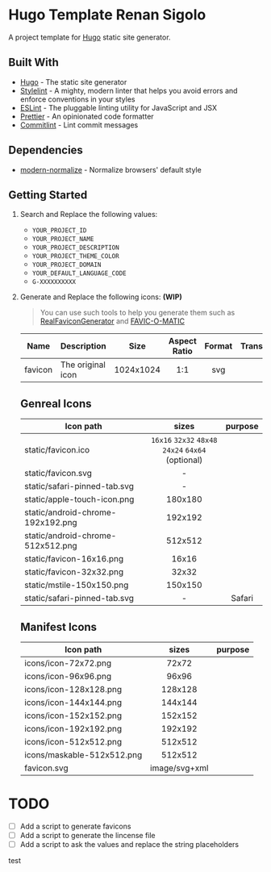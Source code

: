 # Hugo Template Renan Sigolo

A project template for [Hugo](https://gohugo.io/) static site generator.

## Built With

- [Hugo](https://gohugo.io/) - The static site generator
- [Stylelint](https://stylelint.io/) - A mighty, modern linter that helps you avoid errors and enforce conventions in your styles
- [ESLint](https://eslint.org/) - The pluggable linting utility for JavaScript and JSX
- [Prettier](https://prettier.io/) - An opinionated code formatter
- [Commitlint](https://commitlint.js.org/#/) - Lint commit messages

## Dependencies

- [modern-normalize](https://github.com/sindresorhus/modern-normalize.git) - Normalize browsers' default style

## Getting Started

1. Search and Replace the following values:

   - `YOUR_PROJECT_ID`
   - `YOUR_PROJECT_NAME`
   - `YOUR_PROJECT_DESCRIPTION`
   - `YOUR_PROJECT_THEME_COLOR`
   - `YOUR_PROJECT_DOMAIN`
   - `YOUR_DEFAULT_LANGUAGE_CODE`
   - `G-XXXXXXXXXX`

1. Generate and Replace the following icons: **(WIP)**

   > You can use such tools to help you generate them such as [RealFaviconGenerator](https://realfavicongenerator.net) and [FAVIC-O-MATIC](https://favicomatic.com)

   | Name    | Description       |   Size    | Aspect Ratio | Format | Transparency |
   | ------- | ----------------- | :-------: | :----------: | :----: | :----------: |
   | favicon | The original icon | 1024x1024 |     1:1      |  svg   |      ✅      |

   ## Genreal Icons

   | Icon path                         |                           sizes                           | purpose |
   | --------------------------------- | :-------------------------------------------------------: | :-----: |
   | static/favicon.ico                | `16x16` `32x32` `48x48` <br /> `24x24` `64x64` (optional) |         |
   | static/favicon.svg                |                             -                             |         |
   | static/safari-pinned-tab.svg      |                             -                             |         |
   | static/apple-touch-icon.png       |                          180x180                          |         |
   | static/android-chrome-192x192.png |                          192x192                          |         |
   | static/android-chrome-512x512.png |                          512x512                          |         |
   | static/favicon-16x16.png          |                           16x16                           |         |
   | static/favicon-32x32.png          |                           32x32                           |         |
   | static/mstile-150x150.png         |                          150x150                          |         |
   | static/safari-pinned-tab.svg      |                             -                             | Safari  |

   ## Manifest Icons

   | Icon path                  |     sizes     | purpose |
   | -------------------------- | :-----------: | :-----: |
   | icons/icon-72x72.png       |     72x72     |         |
   | icons/icon-96x96.png       |     96x96     |         |
   | icons/icon-128x128.png     |    128x128    |         |
   | icons/icon-144x144.png     |    144x144    |         |
   | icons/icon-152x152.png     |    152x152    |         |
   | icons/icon-192x192.png     |    192x192    |         |
   | icons/icon-512x512.png     |    512x512    |         |
   | icons/maskable-512x512.png |    512x512    |         |
   | favicon.svg                | image/svg+xml |         |

# TODO

- [ ] Add a script to generate favicons
- [ ] Add a script to generate the lincense file
- [ ] Add a script to ask the values and replace the string placeholders

test
